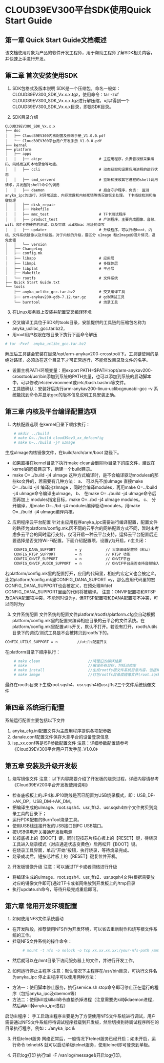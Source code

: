 CLOUD39EV300平台SDK使用Quick Start Guide
===

## 第一章 Quick Start Guide文档概述
该文档使用对象为产品的软件开发工程师，用于帮助工程师了解SDK相关内容，并快速上手进行开发。
    
## 第二章 首次安装使用SDK
1. SDK包格式及版本説明
SDK是一个压缩包，命名一般如：CLOUD39EV300_SDK_Vx.x.x.tgz，使用命令：tar -zxf CLOUD39EV300_SDK_Vx.x.x.tgz进行解压缩，可以得到一个CLOUD39EV300_SDK_Vx.x.x目录，即是SDK目录。

2. SDK目录介绍
```
CLOUD39EV300_SDK_Vx.x.x
├── doc
│   ├── Cloud39EV300内核配置及修改手册_V1.0.0.pdf
│   └── Cloud39EV300平台用户开发手册_V1.0.0.pdf
├── kernel
├── platform
│   ├── apps
│   │   ├── akipc                          # 主应用程序，负责音视频采集编码、网络发送和本地录像等功能。
│   │   ├── ccli                           # 动态获取和设置应用进程的运行状态
│   │   ├── cmd_serverd                    # 监听和接收其它进程的shell调用请求，并发起对shell命令的调用
│   │   ├── daemon                         # 后台守护程序，负责： 监测anyka_ipc的运行，对异常退出、内存泄露和内核死锁等情况做恢复处理。 T卡插拔检测和按键处理
│   │   ├── disk_repair
│   │   ├── Makefile
│   │   ├── mmc_test                       # TF卡测试程序
│   │   ├── product_test                   # 产测程序，主要完成图像、音频、wifi 和T卡等硬件的测试，以及完成 uid和mac 地址的烧写
│   │   ├── updater                        # 升级程序，可以升级boot、内核、文件系统镜像以及升级包。对于内核的升级，要区分 uImage 和zImage的混升情况，避免出错
│   │   └── version
│   ├── ChangeLog
│   ├── config.mk
│   ├── libapp                             # 应用层
│   ├── libmpi                             # 多媒体层
│   ├── libplat                            # 平台层
│   ├── Makefile
│   └── rootfs                             # 文件系统
├── Quick Start Guide.txt
└── tools
    ├── anyka_uclibc_gcc.tar.bz2           # 交叉编译工具
    ├── arm-anykav200-gdb-7.12.tar.gz      # gdb调试工具
    └── burntool                           # 烧录工具
```        

3. 在Linux服务器上安装并配置交叉编译环境
* 交叉编译工具位于SDK的tools目录，安凯提供的工具链的压缩包名称为anyka_uclibc_gcc.tar.bz2，
* 用root用户权限在根目录下执行下面命令解压
```sh
# tar -Pxvf  anyka_uclibc_gcc.tar.bz2 
```
解压后工具链会安装在目录/opt/arm-anykav200-crosstool/下。工具链使用的是绝对路径，必须放在这个目录下才可正常运行，不能修改目录及文件的名字。
* 设置主机PATH环境变量：用export PATH=$PATH:/opt/arm-anykav200-crosstool/usr/bin添加到系统的PATH变量，也可以添加到系统的启动脚本中，可以修改/etc/environment或/etc/bash.bashrc等文件。
* 工具链确认：安装好后执行arm-anykav200-linux-uclibcgnueabi-gcc  –v 系统能找到命令并显示gcc的版本信息说明工具安装正确。

## 第三章 内核及平台编译配置选项
1. 内核配置选项
在kernel目录下顺序执行：
```sh
	# mkdir ../build
	# make O=../build cloud39ev3_xx_defconfig
	# make O=../build -j4 uImage
```
生成uImage内核镜像文件，在build/arch/arm/boot 路径下。
*	如果直接在kernel目录下执行make clean会删除lib目录下的库文件，建议在kernel的同级目录下，新建一个build目录。
*	make O=../build -j4 uImage 这种方式编译时，是不会编译驱动modules的那些ko文件的，若需要有几种方法：
a、	可以先不加uImage 直接make O=../build -j4 编译出zImage ，同时会编译modules，再用make O=../build -j4 uImage命令编译出uImage。
b、	在make O=../build -j4 uImage命令后面再加上 modules指定目标，make O=../bd -j4 uImage modules。
c、	分开编译，用make O=../bd -j4 modules编译驱动modules，用make O=../build -j4 uImage编译内核。
		
2. 应用程序云平台配置
针对主应用程序anyka_ipc需要进行编译配置，配置文件的路径为platform/config.mk.因不同的云平台的网络配置方式不同，暂时未考虑多云平台的同时运行支持，仅可开启一种云平台支持。运择云平台配置后还要选择是否支持Wi-Fi配置。下面介绍配置项，设置y为开启，n主关闭：
```sh
	CONFIG_DANA_SUPPORT         = y           // 大拿编译配置项（默认）
	CONFIG_RTSP_SUPPORT         = n           // RTSP 功能
	CONFIG_ONVIF_SUPPORT        = n           // ONVIF平台
	CONFIG_ONVIF_AUDIO_SUPPORT  = n           // ONVIF平台是否支持音频输入
```
若platform/config.mk里的配置打开，应用的代码里，相应的宏定义也会被定义。比如platform/config.mk里CONFIG_DANA_SUPORT =y，那么应用代码里的宏CONFIG_DANA_SUPPORT也会被定义，在预处理#ifdef CONFIG_DANA_SUPPORT里面的代码将被编译。
注意：ONVIF配置项和RTSP及DANA配置项冲突，不能同时设为y，但RTSP配置项和DANA配置项不冲突，可以同时为y

3. 文件系统配置
文件系统的配置文件platform/rootfs/platform.cfg会自动根据platform/config.mk里的配置来编译相应目录的云平台的文件系统。在platform/config.mk里配置utils开关，默认不打开。若没有打开，rootfs/utils目录下的调试/测试工具是不会被拷贝到rootfs下的。
```sh
CONFIG_UTILS_SUPPORT = n         //utils配置开关
```

在platform目录下顺序执行：
```sh
	# make clean                      //清理旧的编译结果
	# make                            //编译所有目标，包括动态库
	# make install                    //生成rootfs根文件系统目录内容，包括拷贝已编译好的应用程序
	# make image                      //打包rootfs目录成镜像文件(root.sqsh4、usr.sqsh4、usr.jffs2)
```
最终在rootfs目录下生成root.sqsh4、usr.sqsh4和usr.jffs2三个文件系统镜像文件

## 第四章 系统运行配置
系统运行配置主要包括以下文件
1. anyka_cfg.ini配置文件为主应用程序提供各项配参数
2. danale.conf配置文件保存大拿平台的设备登录信息
3. isp_xx.conf等是ISP参数配置文件
注意：详细参数配置请参考《Cloud39EV300平台用户开发手册_V1.0.0》

## 第五章 安装及升级开发板
1. 烧写镜像文件
注意：以下内容简要介绍了开发板的烧录过程，详细内容请参考《Cloud39EV200平台开发板使用说明》
* 检查底板板上的JP4和JP10跳线是否已配置为USB烧录模式，即：USB_DP->AK_DP，USB_DM->AK_DM。
* 把编译生成的uImage、root.sqsh4、usr.jffs2、usr.sqsh4四个文件拷贝到烧录工具的目录下；
* 运行PDK配套的BurnTool烧录工具。
* 使用USB线连接开发的USB接口到PC USB端口。
* 按USB供电开关接通开发板电源
* 长按底板上的【BOOT】键，同时短按芯片核心板上的【RESET】键，待烧录工具进入烧录模式（对应通道状态变黄色）后再松开【BOOT】键。
* 在烧录工具界面，单击“开始”按钮，执行烧录，等待烧录完成。
* 烧录成功后，短按芯片板上的【RESET】键复位并开机。

2. 开发板镜像升级
注意：可以通过TF卡或者网络进行升级
* 将编译生成的uImage、root.sqsh4、usr.jffs2、usr.sqsh4文件(根据需要放对应的镜像文件即可)通过TF卡或者网络放到开发板上的/tmp目录
* 执行update.sh命令，等待升级完成重启即可。

## 第六章 常用开发环境配置
1. 如何使用NFS文件系统启动
* 在开发阶段，推荐使用NFS作为开发环境，可以省去重新制作和烧写根文件系统的工作。
* 挂载NFS文件系统的操作命令：
```sh
		# mount -t nfs -o nolock -o tcp xx.xx.xx.xx:/your-nfs-path /mnt
```
* 然后就可以在/mnt目录下访问服务器上的文件，并进行开发工作。
	
2. 如何运行停止主程序
注意：默认情况下主程序在/usr/bin目录，可执行文件名为anyka_ipc
停止主程序可以使用两种方法：
* 方法一：使用脚本停止服务，执行service.sh stop命令即可停止正在运行的程序（包括anyka_ipc及daemon等）
* 方法二：使用kill或killall命令直接杀掉进程（注意需要先kill掉daemon进程，然后再kill掉anyka_ipc进程）

启动主程序：
手工启动主程序主要是为了方便使用NFS文件系统进行调试，用户需要通过NFS文件系统将待调试程序挂载到开发板，然后切换到待调试程序所在的目录执行程序，例如：./anyka_ipc &

3. 开启telnet服务
 网络正常后，一般情况下telnet服务已经开启；如未开启，运行命令 telnetd& 就可以启动单板telnet服务，使用telnet即可登录到单板。
	
4. 开启log打印
执行tail -F /var/log/message&开启log打印。
